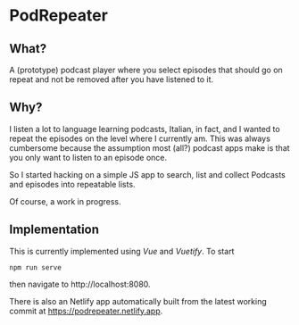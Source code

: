 # PodRepeater

## What?

A (prototype) podcast player where you select episodes that should go on repeat and not be removed after you have listened to it.

## Why?

I listen a lot to language learning podcasts, Italian, in fact, and I wanted to repeat the episodes on the level where I currently am.
This was always cumbersome because the assumption most (all?) podcast apps make is that you only want to listen to an episode once.

So I started hacking on a simple JS app to search, list and collect Podcasts and episodes into repeatable lists.

Of course, a work in progress.

## Implementation

This is currently implemented using _Vue_ and _Vuetify_.
To start

    npm run serve

then navigate to http://localhost:8080.

There is also an Netlify app automatically built from the latest working commit at https://podrepeater.netlify.app.
